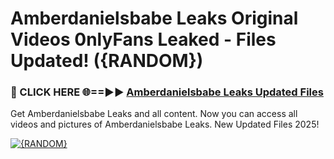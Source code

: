# Amberdanielsbabe Leaks Original Videos 0nlyFans Leaked - Files Updated! ({RANDOM})

<h3>🔴 CLICK HERE 🌐==►► <a href="https://betterlinks.top/A2PfLJ" rel="nofollow">Amberdanielsbabe Leaks Updated Files</a></h3>

Get Amberdanielsbabe Leaks and all content. Now you can access all videos and pictures of Amberdanielsbabe Leaks. New Updated Files 2025!

[![{RANDOM}](https://i.imgur.com/ppqm5kG.gif)](https://betterlinks.top/A2PfLJ)
